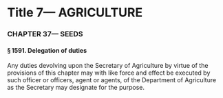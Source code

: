 
# Title 7— AGRICULTURE
### CHAPTER 37— SEEDS
#### § 1591. Delegation of duties

Any duties devolving upon the Secretary of Agriculture by virtue of the provisions of this chapter may with like force and effect be executed by such officer or officers, agent or agents, of the Department of Agriculture as the Secretary may designate for the purpose.
